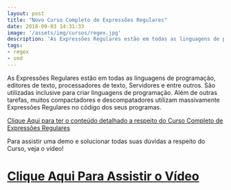 ```yaml
---
layout: post
title: "Novo Curso Completo de Expressões Regulares"
date: 2018-09-03 14:31:33
image: '/assets/img/cursos/regex.jpg'
description: 'As Expressões Regulares estão em todas as linguagens de programação, editores de texto, processadores de texto, Servidores e entre outros.'
tags:
- regex
- sed
---
```


As Expressões Regulares estão em todas as linguagens de programação, editores de texto, processadores de texto, Servidores e entre outros. São utilizadas inclusive para criar linguagens de programação. Além de outras tarefas, muitos compactadores e descompatadores utilizam massivamente Expressões Regulares no código dos seus programas.

[Clique Aqui para ter o conteúdo detalhado a respeito do Curso Completo de Expressões Regulares](http://terminalroot.com.br/regex)

Para assistir uma demo e solucionar todas suas dúvidas a respeito do Curso, veja o vídeo!

# [Clique Aqui Para Assistir o Vídeo](https://youtu.be/9knEvYl6D_o)

<script async src="https://pagead2.googlesyndication.com/pagead/js/adsbygoogle.js"></script>

<!-- Informat -->
<ins class="adsbygoogle"
 style="display:block"
 data-ad-client="ca-pub-2838251107855362"
 data-ad-slot="2327980059"
 data-ad-format="auto"
 data-full-width-responsive="true"></ins>

<script>
(adsbygoogle = window.adsbygoogle || []).push({});
</script>



